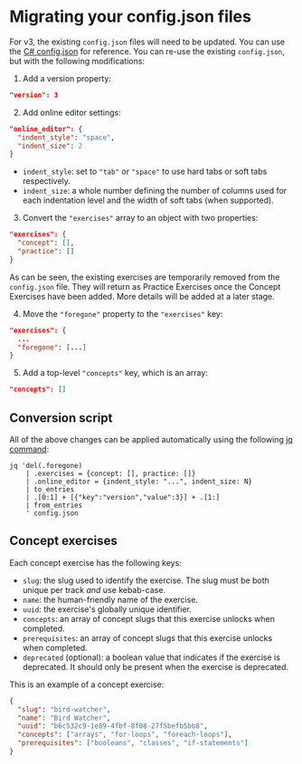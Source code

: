 # Migrating your config.json files

For v3, the existing `config.json` files will need to be updated. You can use the [C# config.json](../../languages/csharp/config.json) for reference. You can re-use the existing `config.json`, but with the following modifications:

1. Add a version property:

```json
"version": 3
```

2. Add online editor settings:

```json
"online_editor": {
  "indent_style": "space",
  "indent_size": 2
}
```

- `indent_style`: set to `"tab"` or `"space"` to use hard tabs or soft tabs respectively.
- `indent_size`: a whole number defining the number of columns used for each indentation level and the width of soft tabs (when supported).

3. Convert the `"exercises"` array to an object with two properties:

```json
"exercises": {
  "concept": [],
  "practice": []
}
```

As can be seen, the existing exercises are temporarily removed from the `config.json` file. They will return as Practice Exercises once the Concept Exercises have been added. More details will be added at a later stage.

4. Move the `"foregone"` property to the `"exercises"` key:

```json
"exercises": {
  ...
  "foregone": [...]
}
```

5. Add a top-level `"concepts"` key, which is an array:

```json
"concepts": []
```

## Conversion script

All of the above changes can be applied automatically using the following [jq command][jq]:

```
jq 'del(.foregone)
    | .exercises = {concept: [], practice: []}
    | .online_editor = {indent_style: "...", indent_size: N}
    | to_entries
    | .[0:1] + [{"key":"version","value":3}] + .[1:]
    | from_entries
    ' config.json
```

[jq]: https://stedolan.github.io/jq/

## Concept exercises

Each concept exercise has the following keys:

- `slug`: the slug used to identify the exercise. The slug must be both unique per track _and_ use kebab-case.
- `name`: the human-friendly name of the exercise.
- `uuid`: the exercise's globally unique identifier.
- `concepts`: an array of concept slugs that this exercise unlocks when completed.
- `prerequisites`: an array of concept slugs that this exercise unlocks when completed.
- `deprecated` (optional): a boolean value that indicates if the exercise is deprecated. It should only be present when the exercise is deprecated.

This is an example of a concept exercise:

```json
{
  "slug": "bird-watcher",
  "name": "Bird Watcher",
  "uuid": "b6c532c9-1e89-4fbf-8f08-27f5befb5bb8",
  "concepts": ["arrays", "for-loops", "foreach-loops"],
  "prerequisites": ["booleans", "classes", "if-statements"]
}
```
